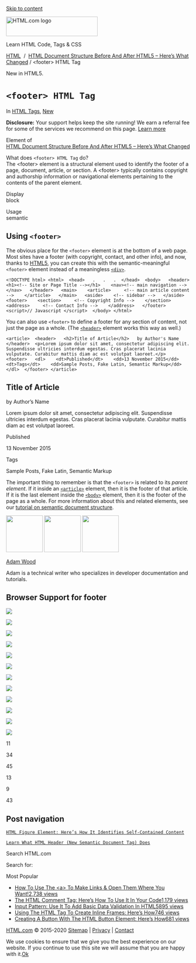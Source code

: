 <a href="#site-main" class="skip-link screen-reader-text">Skip to content</a>

<img src="https://html.com/wp-content/uploads/html-com-logo.png" alt="HTML.com logo" class="custom-logo sp-no-webp" srcset="https://html.com/wp-content/uploads/html-com-logo.png" width="250" height="53" />

[](https://html.com/)

Learn HTML Code, Tags & CSS

[HTML](https://html.com/)  /  [HTML Document Structure Before And After HTML5 – Here’s What Changed](https://html.com/document/) / &lt;footer&gt; HTML Tag

New in HTML5.

`<footer> HTML Tag`
===================

In <span class="post-meta-category">[HTML Tags](https://html.com/tags/), [New](https://html.com/new/)</span>

**Disclosure:** Your support helps keep the site running! We earn a referral fee for some of the services we recommend on this page. [Learn more](https://html.com/disclosure/)

Element of  
[HTML Document Structure Before And After HTML5 – Here’s What Changed](https://html.com/document/)

What does `<footer> HTML Tag` do?  
The &lt;footer&gt; element is a structural element used to identify the footer of a page, document, article, or section. A &lt;footer&gt; typically contains copyright and authorship information or navigational elements pertaining to the contents of the parent element.

Display  
block

Usage  
semantic

<span class="underline"></span>

Using `<footer>`
----------------

The obvious place for the `<footer>` element is at the bottom of a web page. Most sites have a footer (with copyright, contact, and other info), and now, thanks to [HTML5](https://html.com/html5/), you can create this with the semantic-meaningful `<footer>` element instead of a meaningless [`<div>`](https://html.com/tags/div/).

    <!DOCTYPE html> <html>  <head>   .   .   .  </head>  <body>   <header>    <h1><!-- Site or Page Title --></h1>    <nav><!-- main navigation --> </nav>   </header>   <main>    <article>     <!-- main article content -->    </article>   </main>   <aside>    <!-- sidebar -->   </aside>   <footer>    <section>     <!-- Copyright Info -->    </section>    <address>     <!-- Contact Info -->    </address>   </footer>   <script>// Javascript </script>  </body> </html> 

You can also use `<footer>` to define a footer for any section of content, not just the page as a whole. (The [`<header>`](https://html.com/tags/header/) element works this way as well.)

    <article>  <header>   <h2>Title of Article</h2>   by Author's Name  </header>  <p>Lorem ipsum dolor sit amet, consectetur adipiscing elit. Suspendisse ultricies interdum egestas. Cras placerat lacinia vulputate. Curabitur mattis diam ac est volutpat laoreet.</p>  <footer>   <dl>    <dt>Published</dt>    <dd>13 November 2015</dd>    <dt>Tags</dt>    <dd>Sample Posts, Fake Latin, Semantic Markup</dd>   </dl>  </footer> </article> 

Title of Article
----------------

by Author’s Name

Lorem ipsum dolor sit amet, consectetur adipiscing elit. Suspendisse ultricies interdum egestas. Cras placerat lacinia vulputate. Curabitur mattis diam ac est volutpat laoreet.

Published

13 November 2015

Tags

Sample Posts, Fake Latin, Semantic Markup

The important thing to remember is that the `<footer>` is related to its *parent element*. If it inside an [`<article>`](https://html.com/tags/article/) element, then it is the footer of that article. If it is the last element inside the [`<body>`](https://html.com/tags/body/) element, then it is the footer of the page as a whole. For more information about this and related elements, see our [tutorial on semantic document structure](https://html.com/tags/).

<img src="http://html.com/wp-content/plugins/a3-lazy-load/assets/images/lazy_placeholder.gif" class="lazy lazy-hidden avatar avatar-100 photo" width="100" height="100" />

<img src="http://html.com/wp-content/plugins/a3-lazy-load/assets/images/lazy_placeholder.gif" class="lazy lazy-hidden avatar avatar-100 photo" width="100" height="100" />

<img src="https://secure.gravatar.com/avatar/3af4194cc38fbc6d4e68fbe7536347d5?s=100&amp;d=mm&amp;r=g" class="avatar avatar-100 photo" srcset="https://secure.gravatar.com/avatar/3af4194cc38fbc6d4e68fbe7536347d5?s=200&amp;d=mm&amp;r=g 2x" width="100" height="100" />

[Adam Wood](https://html.com/author/html/)

<span class="fn">Adam is a technical writer who specializes in developer documentation and tutorials.</span>

[<span class="saboxplugin-icon-grey saboxplugin-icon-linkedin"></span>](https://www.linkedin.com/in/adammichaelwood)

<span id="tho-end-content" style="display: block; visibility: hidden;"></span>

Browser Support for footer
--------------------------

<img src="http://html.com/wp-content/plugins/a3-lazy-load/assets/images/lazy_placeholder.gif" class="lazy lazy-hidden" />

![](https://html.com/wp-content/plugins/htmlcodetutorial-plugin/assets/images/ie-true.png)

<img src="http://html.com/wp-content/plugins/a3-lazy-load/assets/images/lazy_placeholder.gif" class="lazy lazy-hidden" />

![](https://html.com/wp-content/plugins/htmlcodetutorial-plugin/assets/images/firefox-true.png)

<img src="http://html.com/wp-content/plugins/a3-lazy-load/assets/images/lazy_placeholder.gif" class="lazy lazy-hidden" />

![](https://html.com/wp-content/plugins/htmlcodetutorial-plugin/assets/images/chrome-true.png)

<img src="http://html.com/wp-content/plugins/a3-lazy-load/assets/images/lazy_placeholder.gif" class="lazy lazy-hidden" />

![](https://html.com/wp-content/plugins/htmlcodetutorial-plugin/assets/images/edge-true.png)

<img src="http://html.com/wp-content/plugins/a3-lazy-load/assets/images/lazy_placeholder.gif" class="lazy lazy-hidden" />

![](https://html.com/wp-content/plugins/htmlcodetutorial-plugin/assets/images/safari-true.png)

<img src="http://html.com/wp-content/plugins/a3-lazy-load/assets/images/lazy_placeholder.gif" class="lazy lazy-hidden" />

![](https://html.com/wp-content/plugins/htmlcodetutorial-plugin/assets/images/opera-true.png)

<span class="browser-supported">11</span>

<span class="browser-supported">34</span>

<span class="browser-supported">45</span>

<span class="browser-supported">13</span>

<span class="browser-supported">9</span>

<span class="browser-supported">43</span>

Post navigation
---------------

[<span class="nav-link-label"><span class="genericon genericon-previous"></span></span>`HTML Figure Element: Here’s How It Identifies Self-Contained Content`](https://html.com/tags/figure/)

[`Learn What HTML Header (New Semantic Document Tag) Does`<span class="nav-link-label"><span class="genericon genericon-next"></span></span>](https://html.com/tags/header/)

Search HTML.com

<span class="screen-reader-text">Search for:</span>

Most Popular

-   <a href="https://html.com/attributes/a-target/" class="popular_posts_bars_link">How To Use The &lt;a&gt; To Make Links &amp; Open Them Where You Want!</a><span class="popular_posts_bars_comment_count_hold"><a href="https://html.com/attributes/a-target/#comments" class="popular_posts_bars_comment_count">2,738 views</a><span class="popular_posts_bars_comment_count_triangle"></span></span>
-   <a href="https://html.com/tags/comment-tag/" class="popular_posts_bars_link">The HTML Comment Tag: Here’s How To Use It In Your Code</a><span class="popular_posts_bars_comment_count_hold"><a href="https://html.com/tags/comment-tag/#comments" class="popular_posts_bars_comment_count">1,179 views</a><span class="popular_posts_bars_comment_count_triangle"></span></span>
-   <a href="https://html.com/attributes/input-pattern/" class="popular_posts_bars_link">Input Pattern: Use It To Add Basic Data Validation In HTML5</a><span class="popular_posts_bars_comment_count_hold"><a href="https://html.com/attributes/input-pattern/#comments" class="popular_posts_bars_comment_count">895 views</a><span class="popular_posts_bars_comment_count_triangle"></span></span>
-   <a href="https://html.com/tags/iframe/" class="popular_posts_bars_link">Using The HTML Tag To Create Inline Frames: Here’s How</a><span class="popular_posts_bars_comment_count_hold"><a href="https://html.com/tags/iframe/#comments" class="popular_posts_bars_comment_count">746 views</a><span class="popular_posts_bars_comment_count_triangle"></span></span>
-   <a href="https://html.com/tags/button/" class="popular_posts_bars_link">Creating A Button With The HTML Button Element: Here’s How</a><span class="popular_posts_bars_comment_count_hold"><a href="https://html.com/tags/button/#comments" class="popular_posts_bars_comment_count">681 views</a><span class="popular_posts_bars_comment_count_triangle"></span></span>

[HTML.com](https://html.com/) © 2015-2020 [Sitemap](https://html.com/sitemap/) | [Privacy](https://html.com/privacy/) | [Contact](https://html.com/contact/)

<span id="cn-notice-text" class="cn-text-container">We use cookies to ensure that we give you the best experience on our website. If you continue to use this site we will assume that you are happy with it.</span><span id="cn-notice-buttons" class="cn-buttons-container"><a href="#" id="cn-accept-cookie" class="cn-set-cookie cn-button bootstrap button">Ok</a></span><a href="javascript:void(0);" id="cn-close-notice" class="cn-close-icon"></a>
